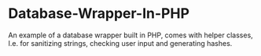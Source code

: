 # Database-Wrapper-In-PHP
An example of a database wrapper built in PHP, comes with helper classes, I.e. for sanitizing strings, checking user input and generating hashes.
